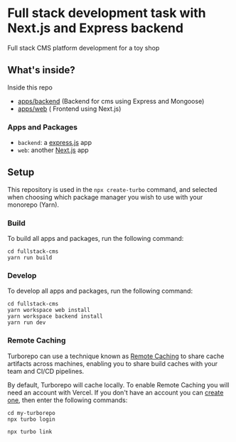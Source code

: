 # Full stack development task with Next.js and Express backend

Full stack CMS platform development for a toy shop

## What's inside?

Inside this repo

- [apps/backend](https://github.com/Riley1101/fullstack-cms/tree/main/apps/backend) (Backend for cms using Express and Mongoose)
- [apps/web](https://github.com/Riley1101/fullstack-cms/tree/main/apps/web) ( Frontend using Next.js)

### Apps and Packages

- `backend`: a [express.js](https://expressjs.com/) app
- `web`: another [Next.js](https://nextjs.org) app

## Setup

This repository is used in the `npx create-turbo` command, and selected when choosing which package manager you wish to use with your monorepo (Yarn).

### Build

To build all apps and packages, run the following command:

```
cd fullstack-cms
yarn run build
```

### Develop

To develop all apps and packages, run the following command:

```
cd fullstack-cms
yarn workspace web install
yarn workspace backend install
yarn run dev
```

### Remote Caching

Turborepo can use a technique known as [Remote Caching](https://turborepo.org/docs/core-concepts/remote-caching) to share cache artifacts across machines, enabling you to share build caches with your team and CI/CD pipelines.

By default, Turborepo will cache locally. To enable Remote Caching you will need an account with Vercel. If you don't have an account you can [create one](https://vercel.com/signup), then enter the following commands:

```
cd my-turborepo
npx turbo login
```

```
npx turbo link
```
